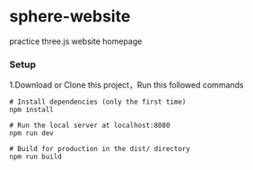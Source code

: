 # sphere-website
practice three.js website homepage

### Setup

1.Download or Clone this project，Run this followed commands

```
# Install dependencies (only the first time)
npm install

# Run the local server at localhost:8080
npm run dev

# Build for production in the dist/ directory
npm run build
```
